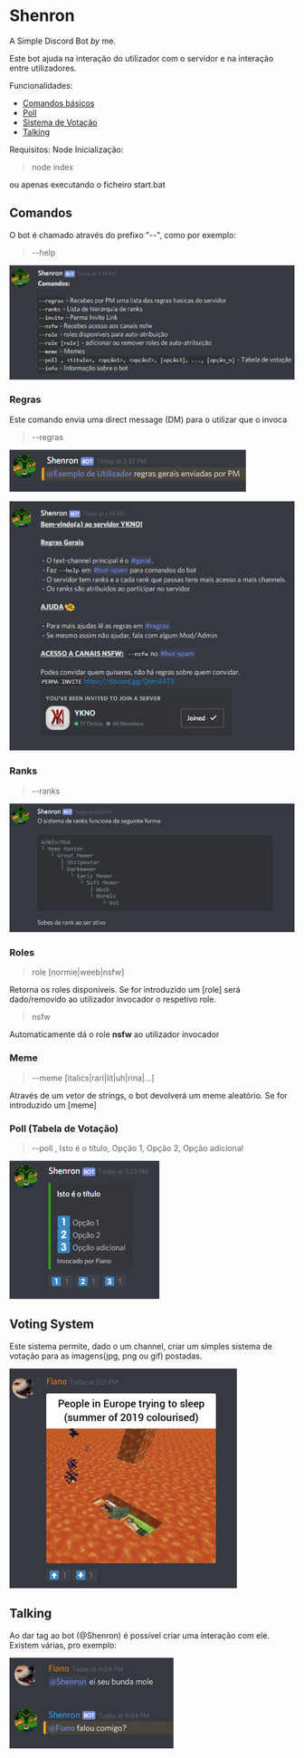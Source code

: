 # Shenron
A Simple Discord Bot
*by* me.

Este bot ajuda na interação do utilizador com o servidor e na interação entre utilizadores.

Funcionalidades:
 - [Comandos básicos](#comandos)
 - [Poll](#poll)
 - [Sistema de Votação](#-voting-system)
 - [Talking](#Talking)

Requisitos: Node
Inicialização: 
>node index

ou apenas executando o ficheiro start.bat

## Comandos

O bot é chamado através do prefixo "--", como por exemplo:
>--help

![commands](https://raw.githubusercontent.com/fabio-noga/Shenron-the-Bot/master/exImages/commands.png)

### Regras

Este comando envia uma direct message (DM) para o utilizar que o invoca

>--regras

![regras2](https://raw.githubusercontent.com/fabio-noga/Shenron-the-Bot/master/exImages/regras1.png)

![regras](https://raw.githubusercontent.com/fabio-noga/Shenron-the-Bot/master/exImages/regras.png)

### Ranks

>--ranks

![ranks](https://raw.githubusercontent.com/fabio-noga/Shenron-the-Bot/master/exImages/ranks.png)

### Roles

>role [normie|weeb|nsfw]

Retorna os roles disponíveis. Se for introduzido um [role] será dado/removido ao utilizador invocador o respetivo role.

>nsfw

Automaticamente dá o role **nsfw** ao utilizador invocador

### Meme

>--meme [italics|rari|lit|uh|rina|...]

Através de um vetor de strings, o bot devolverá um meme aleatório. Se for introduzido um [meme] 

### Poll (Tabela de Votação)

>--poll , Isto é o título, Opção 1, Opção 2, Opção adicional

![poll](https://raw.githubusercontent.com/fabio-noga/Shenron-the-Bot/master/exImages/poll.png)

## Voting System

Este sistema permite, dado o um channel, criar um simples sistema de votação para as imagens(jpg, png ou gif) postadas.

![voting](https://raw.githubusercontent.com/fabio-noga/Shenron-the-Bot/master/exImages/meme.png)

## Talking

Ao dar tag ao bot (@Shenron) é possível criar uma interação com ele. Existem várias, pro exemplo:

![talking](https://raw.githubusercontent.com/fabio-noga/Shenron-the-Bot/master/exImages/talking.png)
